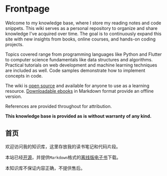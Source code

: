 # Frontpage

Welcome to my knowledge base, where I store my reading notes and code snippets. This wiki serves as a personal repository to organize and share knowledge I've acquired over time. The goal is to continuously expand this site with new insights from books, online courses, and hands-on coding projects.

Topics covered range from programming languages like Python and Flutter to computer science fundamentals like data structures and algorithms. Practical tutorials on web development and machine learning techniques are included as well. Code samples demonstrate how to implement concepts in code.

The wiki is [open source](https://github.com/luoxufeiyan/wiki.luoxufeiyan.com/) and available for anyone to use as a learning resource. [Downloadable ebooks](https://github.com/luoxufeiyan/wiki.luoxufeiyan.com/archive/refs/heads/master.zip) in Markdown format provide an offline version.

References are provided throughout for attribution.

**This knowledge base is provided as is without warranty of any kind.**

## 首页

欢迎访问我的知识库，这里存放我的读书笔记和代码片段。

本站已经[开源](https://github.com/luoxufeiyan/wiki.luoxufeiyan.com/)，并提供`Markdown`格式的[离线版电子书](https://github.com/luoxufeiyan/wiki.luoxufeiyan.com/archive/refs/heads/master.zip)下载。

本知识库不保证内容正确，不提供售后。
